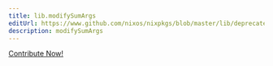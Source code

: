 ```yaml
---
title: lib.modifySumArgs
editUrl: https://www.github.com/nixos/nixpkgs/blob/master/lib/deprecated.nix#L140C19
description: modifySumArgs
---
```


<a href="https://www.github.com/nixos/nixpkgs/blob/master/lib/deprecated.nix#L140C19">Contribute Now!</a>
